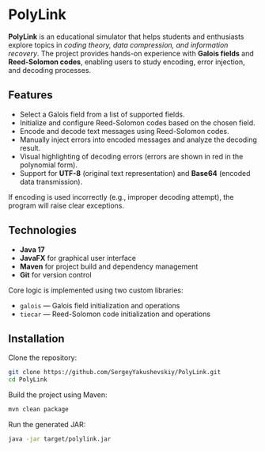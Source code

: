 # PolyLink

**PolyLink** is an educational simulator that helps students and enthusiasts explore topics in *coding theory, data compression, and information recovery*. The project provides hands-on experience with **Galois fields** and **Reed-Solomon codes**, enabling users to study encoding, error injection, and decoding processes.

## Features

- Select a Galois field from a list of supported fields.
- Initialize and configure Reed-Solomon codes based on the chosen field.
- Encode and decode text messages using Reed-Solomon codes.
- Manually inject errors into encoded messages and analyze the decoding result.
- Visual highlighting of decoding errors (errors are shown in red in the polynomial form).
- Support for **UTF-8** (original text representation) and **Base64** (encoded data transmission).

If encoding is used incorrectly (e.g., improper decoding attempt), the program will raise clear exceptions.

## Technologies

- **Java 17**
- **JavaFX** for graphical user interface
- **Maven** for project build and dependency management
- **Git** for version control

Core logic is implemented using two custom libraries:

- `galois` — Galois field initialization and operations
- `tiecar` — Reed-Solomon code initialization and operations

## Installation

Clone the repository:

```bash
git clone https://github.com/SergeyYakushevskiy/PolyLink.git
cd PolyLink
```
Build the project using Maven:

```bash
mvn clean package
```
Run the generated JAR:

```bash
java -jar target/polylink.jar
```
